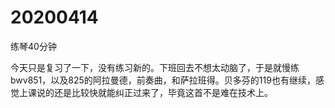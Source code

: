 # 20200414

练琴40分钟

今天只是复习了一下，没有练习新的。下班回去不想太动脑了，于是就慢练bwv851，以及825的阿拉曼德，前奏曲，和萨拉班得。贝多芬的119也有继续，感觉上课说的还是比较快就能纠正过来了，毕竟这首不是难在技术上。
